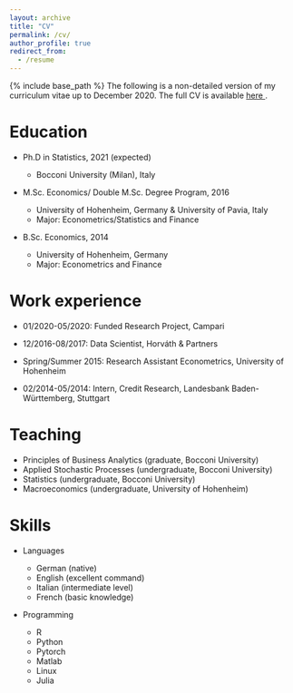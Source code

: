 ```yaml
---
layout: archive
title: "CV"
permalink: /cv/
author_profile: true
redirect_from:
  - /resume
---
```


{% include base_path %}
The following is a non-detailed version of my curriculum vitae up to December 2020. The full CV is available <a href="/files/cv_Hahn.pdf"> here </a>.

Education
======

* Ph.D in Statistics, 2021 (expected)
  * Bocconi University (Milan), Italy
* M.Sc. Economics/ Double M.Sc. Degree Program, 2016 
  * University of Hohenheim, Germany & University of Pavia, Italy
  * Major: Econometrics/Statistics and Finance


* B.Sc. Economics, 2014
  * University of Hohenheim, Germany
  * Major: Econometrics and Finance


Work experience
======
* 01/2020-05/2020: Funded Research Project, Campari

* 12/2016-08/2017:	Data Scientist, Horváth & Partners

* Spring/Summer 2015: Research Assistant Econometrics, University of Hohenheim

* 02/2014-05/2014:	Intern, Credit Research, Landesbank Baden-Württemberg, Stuttgart

  
 
Teaching
======
* Principles of Business Analytics (graduate, Bocconi University)
* Applied Stochastic Processes (undergraduate, Bocconi University)
* Statistics (undergraduate, Bocconi University)
* Macroeconomics (undergraduate, University of Hohenheim)



  
Skills
======
* Languages
  * German (native) 
  * English (excellent command)
  * Italian (intermediate level)
  * French (basic knowledge)

* Programming
  * R
  * Python
  * Pytorch
  * Matlab
  * Linux
  * Julia
  

  

  
  

